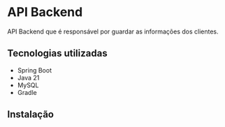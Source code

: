 # API Backend

API Backend que é responsável por guardar as informações dos clientes.

## Tecnologias utilizadas

* Spring Boot
* Java 21
* MySQL
* Gradle

## Instalação
